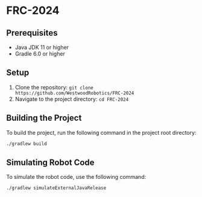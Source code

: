 # FRC-2024

## Prerequisites

- Java JDK 11 or higher
- Gradle 6.0 or higher

## Setup

1. Clone the repository: `git clone https://github.com/WestwoodRobotics/FRC-2024`
2. Navigate to the project directory: `cd FRC-2024`

## Building the Project

To build the project, run the following command in the project root directory:

```sh
./gradlew build
```
## Simulating Robot Code

To simulate the robot code, use the following command:

```sh
./gradlew simulateExternalJavaRelease
```
